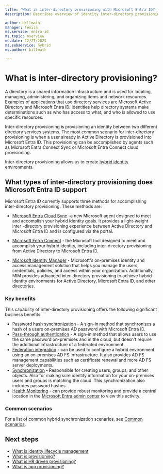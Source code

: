 ```yaml
---
title: 'What is inter-directory provisioning with Microsoft Entra ID?'
description: Describes overview of identity inter-directory provisioning.

author: billmath
manager: femila
ms.service: entra-id
ms.topic: overview
ms.date: 12/27/2024
ms.subservice: hybrid
ms.author: billmath

---
```


# What is inter-directory provisioning?

A directory is a shared information infrastructure and is used for locating, managing, administering, and organizing items and network resources. Examples of applications that use directory services are Microsoft Active Directory and Microsoft Entra ID. Identities help directory systems make determinations such as who has access to what, and who is allowed to use specific resources.

Inter-directory provisioning is provisioning an identity between two different directory services systems. The most common scenario for inter-directory provisioning is when a user already in Active Directory is provisioned into Microsoft Entra ID. This provisioning can be accomplished by agents such as Microsoft Entra Connect Sync or Microsoft Entra Connect cloud provisioning.

Inter-directory provisioning allows us to create [hybrid identity](whatis-hybrid-identity.md) environments.

<a name='what-types-of-inter-directory-provisioning-does-azure-ad-support'></a>

## What types of inter-directory provisioning does Microsoft Entra ID support

Microsoft Entra ID currently supports three methods for accomplishing inter-directory provisioning. These methods are:

- [Microsoft Entra Cloud Sync](./cloud-sync/what-is-cloud-sync.md) -a new Microsoft agent designed to meet and accomplish your hybrid identity goals. It provides a light-weight inter -directory provisioning experience between Active Directory and Microsoft Entra ID and is configured via the portal.

- [Microsoft Entra Connect](./connect/whatis-azure-ad-connect.md) - the Microsoft tool designed to meet and accomplish your hybrid identity, including inter-directory provisioning from Active Directory to Microsoft Entra ID.

- [Microsoft Identity Manager](/microsoft-identity-manager/microsoft-identity-manager-2016) - Microsoft's on-premises identity and access management solution that helps you manage the users, credentials, policies, and access within your organization. Additionally, MIM provides advanced inter-directory provisioning to achieve hybrid identity environments for Active Directory, Microsoft Entra ID, and other directories.

### Key benefits

This capability of inter-directory provisioning offers the following significant business benefits:

- [Password hash synchronization](./connect/whatis-phs.md) - A sign-in method that synchronizes a hash of a users on-premises AD password with Microsoft Entra ID.
- [Pass-through authentication](./connect/how-to-connect-pta.md) - A sign-in method that allows users to use the same password on-premises and in the cloud, but doesn't require the additional infrastructure of a federated environment.
- [Federation integration](./connect/how-to-connect-fed-whatis.md) - can be used to configure a hybrid environment using an on-premises AD FS infrastructure. It also provides AD FS management capabilities such as certificate renewal and more AD FS server deployments.
- [Synchronization](./connect/how-to-connect-sync-whatis.md) - Responsible for creating users, groups, and other objects. Also for making sure identity information for your on-premises users and groups is matching the cloud. This synchronization also includes password hashes.
- [Health Monitoring](./connect/whatis-azure-ad-connect.md) - can provide robust monitoring and provide a central location in the [Microsoft Entra admin center](https://entra.microsoft.com) to view this activity. 


### Common scenarios
For a list of common hybrid synchronization scenarios, see [Common scenarios](#common-scenarios).

## Next steps 
- [What is identity lifecycle management](~/id-governance/scenarios/govern-the-employee-lifecycle.md)
- [What is provisioning?](what-is-provisioning.md)
- [What is HR driven provisioning?](~/identity/app-provisioning/what-is-hr-driven-provisioning.md)
- [What is app provisioning?](~/identity/app-provisioning/user-provisioning.md)
